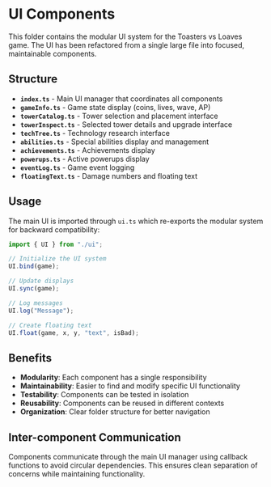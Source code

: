 # UI Components

This folder contains the modular UI system for the Toasters vs Loaves game. The UI has been refactored from a single large file into focused, maintainable components.

## Structure

- **`index.ts`** - Main UI manager that coordinates all components
- **`gameInfo.ts`** - Game state display (coins, lives, wave, AP)
- **`towerCatalog.ts`** - Tower selection and placement interface
- **`towerInspect.ts`** - Selected tower details and upgrade interface
- **`techTree.ts`** - Technology research interface
- **`abilities.ts`** - Special abilities display and management
- **`achievements.ts`** - Achievements display
- **`powerups.ts`** - Active powerups display
- **`eventLog.ts`** - Game event logging
- **`floatingText.ts`** - Damage numbers and floating text

## Usage

The main UI is imported through `ui.ts` which re-exports the modular system for backward compatibility:

```typescript
import { UI } from "./ui";

// Initialize the UI system
UI.bind(game);

// Update displays
UI.sync(game);

// Log messages
UI.log("Message");

// Create floating text
UI.float(game, x, y, "text", isBad);
```

## Benefits

- **Modularity**: Each component has a single responsibility
- **Maintainability**: Easier to find and modify specific UI functionality
- **Testability**: Components can be tested in isolation
- **Reusability**: Components can be reused in different contexts
- **Organization**: Clear folder structure for better navigation

## Inter-component Communication

Components communicate through the main UI manager using callback functions to avoid circular dependencies. This ensures clean separation of concerns while maintaining functionality.